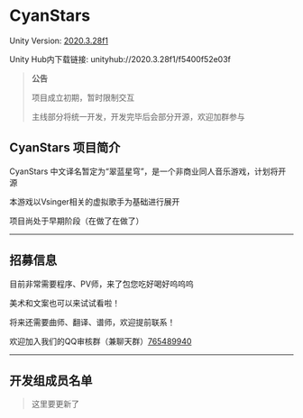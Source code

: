 # CyanStars
Unity Version: [2020.3.28f1](https://unity3d.com/get-unity/download/archive)

Unity Hub内下载链接: unityhub://2020.3.28f1/f5400f52e03f

> **公告**
>
> 项目成立初期，暂时限制交互
>
> 主线部分将统一开发，开发完毕后会部分开源，欢迎加群参与

## CyanStars 项目简介

CyanStars 中文译名暂定为“翠蓝星穹”，是一个非商业同人音乐游戏，计划将开源

本游戏以Vsinger相关的虚拟歌手为基础进行展开

项目尚处于早期阶段（在做了在做了）

---

## 招募信息

目前非常需要程序、PV师，来了包您吃好喝好呜呜呜

美术和文案也可以来试试看啦！

将来还需要曲师、翻译、谱师，欢迎提前联系！

欢迎加入我们的QQ审核群（兼聊天群）[765489940](https://jq.qq.com/?_wv=1027&k=R1LqP8jd)

---

## 开发组成员名单

> 这里要更新了
